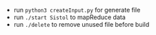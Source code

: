 - run ```python3 createInput.py``` for generate file
- run ```./start Sistol``` to mapReduce data
- run ```./delete``` to remove unused file before build

